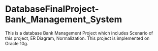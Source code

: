 # DatabaseFinalProject-Bank_Management_System
This is a database Bank Management Project which includes Scenario of this project, ER Diagram, Normalization.
This project is implemented on Oracle 10g.
